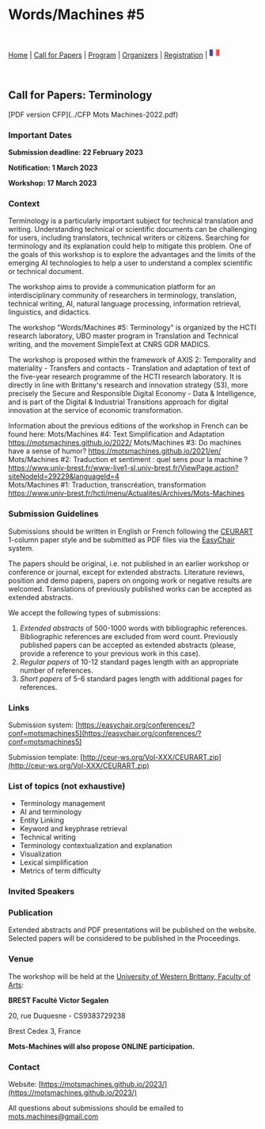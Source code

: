 # Words/Machines #5

<br>

[Home](https://motsmachines.github.io/2023/en) | [Call for Papers](https://motsmachines.github.io/2023/en/cfp) | [Program](https://motsmachines.github.io/2023/en/program) | [Organizers](https://motsmachines.github.io/2023/en/orga) | [Registration](https://motsmachines.github.io/2023/en/registration) | [<img src="FR.png" width="20">](https://motsmachines.github.io/2023/fr/cfp)

<br>

## Call for Papers: Terminology

[PDF version CFP](../CFP Mots Machines-2022.pdf)

### Important Dates

**Submission deadline: 22 February 2023**

**Notification: 1 March 2023**

**Workshop: 17 March 2023**

### Context

Terminology is a particularly important subject for technical translation and writing. Understanding technical or scientific documents can be challenging for users, including translators, technical writers or citizens. Searching for terminology and its explanation could help to mitigate this problem. One of the goals of this workshop is to explore the advantages and the limits of the emerging AI technologies to help a user to understand a complex scientific or technical document.

The workshop aims to provide a communication platform for an interdisciplinary community of researchers in terminology, translation, technical writing, AI, natural language processing, information retrieval, linguistics, and didactics. 

The workshop "Words/Machines #5: Terminology" is organized by  the HCTI research laboratory, UBO master program in Translation and Technical writing, and the movement SimpleText at CNRS GDR MADICS.

The workshop is proposed within the framework of AXIS 2: Temporality and materiality - Transfers and contacts - Translation and adaptation of text of the five-year research programme of the HCTI research laboratory. It is directly in line with Brittany's research and innovation strategy (S3), more precisely the Secure and Responsible Digital Economy - Data & Intelligence, and is part of the Digital & Industrial Transitions approach for digital innovation at the service of economic transformation. 

Information about the previous editions of the workshop in French can be found here:
Mots/Machines #4: Text Simplification and Adaptation https://motsmachines.github.io/2022/ 
Mots/Machines #3: Do machines have a sense of humor? https://motsmachines.github.io/2021/en/ 
Mots/Machines #2: Traduction et sentiment : quel sens pour la machine ? https://www.univ-brest.fr/www-live1-sl.univ-brest.fr/ViewPage.action?siteNodeId=29229&languageId=4  
Mots/Machines #1: Traduction, transcréation, transformation https://www.univ-brest.fr/hcti/menu/Actualites/Archives/Mots-Machines 

### Submission Guidelines

Submissions should be written in English or French following the [CEURART](https://ceurws.wordpress.com/2020/03/31/ceurws-publishes-ceurart-paper-style/) 1-column paper style and be submitted as PDF files via the [EasyChair](https://easychair.org/conferences/?conf=motsmachines5) system. 

The papers should be original, i.e. not published in an earlier workshop or conference or journal, except for extended abstracts. Literature reviews, position and demo papers, papers on ongoing work or negative results are welcomed. Translations of previously published works can be accepted as extended abstracts.

We accept the following types of submissions:

1. *Extended abstracts* of 500-1000 words with bibliographic references. Bibliographic references are excluded from word count. Previously published papers can be accepted as extended abstracts (please, provide a reference to your previous work in this case).
2. *Regular papers* of 10-12 standard pages length with an appropriate number of references.
3. *Short papers* of 5-6 standard pages length with additional pages for references. 

### Links

Submission system: [https://easychair.org/conferences/?conf=motsmachines5](https://easychair.org/conferences/?conf=motsmachines5)

Submission template: [http://ceur-ws.org/Vol-XXX/CEURART.zip](http://ceur-ws.org/Vol-XXX/CEURART.zip)

### List of topics (not exhaustive)

* Terminology management
* AI and terminology
* Entity Linking
* Keyword and keyphrase retrieval
* Technical writing
* Terminology contextualization and explanation
* Visualization 
* Lexical simplification
* Metrics of term difficulty

### Invited Speakers

### Publication

Extended abstracts and PDF presentations will be published on the website. Selected papers will be considered to be published in the Proceedings. 

### Venue

The workshop will be held at the [University of Western Brittany, Faculty of Arts](https://www.univ-brest.fr/UFR-Lettres-et-Sciences-Humaines):

**BREST Faculté Victor Segalen**

20, rue Duquesne - CS9383729238

Brest Cedex 3, France

**Mots-Machines will also propose ONLINE participation.**

### Contact

Website: [https://motsmachines.github.io/2023/](https://motsmachines.github.io/2023/)

All questions about submissions should be emailed to [mots.machines@gmail.com](mailto:mots.machines@gmail.com)
